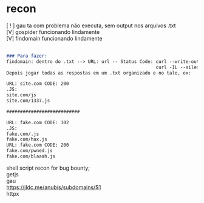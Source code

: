 # recon
[ ! ] gau ta com problema não executa, sem output nos arquivos .txt <br>
[V] gospider funcionando lindamente <br>
[V] findomain funcionando lindamente <br> <br>

```markdown
### Para fazer:
findomain: dentro do .txt --> URL: url -- Status Code: curl --write-out '%{http_code}' --silent --output /dev/null "$1"
                                                       curl -IL --silent example.com | grep HTTP**
Depois jogar todas as respostas em um .txt organizado e no talo, ex:

URL: site.com CODE: 200
.JS:
site.com/js
site.com/1337.js

###########################

URL: fake.com CODE: 302
.JS:
fake.com/.js
fake.com/hax.js
URL: fake.com CODE: 200
fake.com/pwned.js
fake.com/blaaah.js
```

shell script recon for bug bounty; <br>
getjs <br>
gau <br>
https://jldc.me/anubis/subdomains/$1 <br>
httpx <br>
